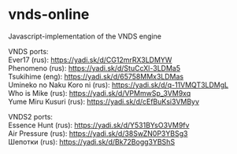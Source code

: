 # vnds-online
Javascript-implementation of the VNDS engine 

VNDS ports:<br>
  Ever17 (rus): https://yadi.sk/d/CG12mrRX3LDMYW<br>
  Phenomeno (rus): https://yadi.sk/d/StuCcXl-3LDMa5<br>
  Tsukihime (eng): https://yadi.sk/d/65758MMx3LDMas<br>
  Umineko no Naku Koro ni (rus): https://yadi.sk/d/q-11VMQT3LDMgL<br>
  Who is Mike (rus): https://yadi.sk/d/VPMmwSp_3VM9xq<br>
  Yume Miru Kusuri (rus): https://yadi.sk/d/cEfBuKsi3VMByv<br>

VNDS2 ports:<br>
  Essence Hunt (rus): https://yadi.sk/d/Y531BYsO3VM9fv<br>
  Air Pressure (rus): https://yadi.sk/d/38SwZN0P3YBSg3<br>
  Шепотки (rus): https://yadi.sk/d/Bk72Bogg3YBShS<br>
